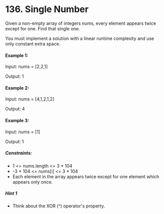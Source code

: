 # 136. Single Number

Given a non-empty array of integers nums, every element appears twice except for one. Find that single one.

You must implement a solution with a linear runtime complexity and use only constant extra space.

 

#### Example 1:

Input: nums = [2,2,1]

Output: 1

#### Example 2:

Input: nums = [4,1,2,1,2]

Output: 4

#### Example 3:

Input: nums = [1]

Output: 1

 

##### Constraints:

- 1 <= nums.length <= 3 * 104
- -3 * 104 <= nums[i] <= 3 * 104
- Each element in the array appears twice except for one element which appears only once.

##### Hint 1
- Think about the XOR (^) operator's property.